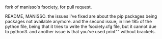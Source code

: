 fork of manisso's fsociety, for pull request.

README, MANISSO.
the issues i've fixed are about the pip packages being packages not available anymore.
and the second issue, in line 185 of the python file, being that it tries to write the fsociety.cfg file, but it cannot due to python3.
and another issue is that you've used print"" without brackets.
